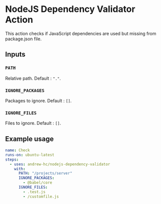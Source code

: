 # NodeJS Dependency Validator Action
This action checks if JavaScript dependencies are used but missing from package.json file.

## Inputs
### `PATH`

Relative path. Default : `"."`.

### `IGNORE_PACKAGES`

Packages to ignore. Default : `[]`.

### `IGNORE_FILES`

Files to ignore. Default : `[]`.

## Example usage

```yaml
name: Check
runs-on: ubuntu-latest
steps:
  - uses: andrew-hc/nodejs-dependency-validator
    with:
      PATH: "/projects/server"
      IGNORE_PACKAGES:
        - @babel/core
      IGNORE_FILES:
        - .test.js
        - /customfile.js
```
